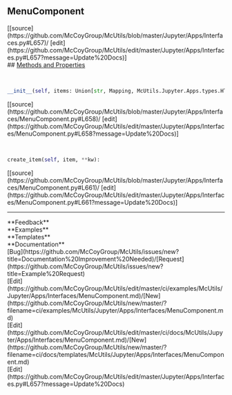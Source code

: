 ## <a id="McUtils.Jupyter.Apps.Interfaces.MenuComponent">MenuComponent</a> 

<div class="docs-source-link" markdown="1">
[[source](https://github.com/McCoyGroup/McUtils/blob/master/Jupyter/Apps/Interfaces.py#L657)/
[edit](https://github.com/McCoyGroup/McUtils/edit/master/Jupyter/Apps/Interfaces.py#L657?message=Update%20Docs)]
</div>









<div class="collapsible-section">
 <div class="collapsible-section collapsible-section-header" markdown="1">
## <a class="collapse-link" data-toggle="collapse" href="#methods" markdown="1"> Methods and Properties</a> <a class="float-right" data-toggle="collapse" href="#methods"><i class="fa fa-chevron-down"></i></a>
 </div>
 <div class="collapsible-section collapsible-section-body collapse show" id="methods" markdown="1">
 
<a id="McUtils.Jupyter.Apps.Interfaces.MenuComponent.__init__" class="docs-object-method">&nbsp;</a> 
```python
__init__(self, items: Union[str, Mapping, McUtils.Jupyter.Apps.types.HTMLableType, McUtils.Jupyter.Apps.types.WidgetableType, Tuple[Union[str, Mapping, McUtils.Jupyter.Apps.types.HTMLableType, McUtils.Jupyter.Apps.types.WidgetableType], Mapping], NoneType, Iterable[Union[str, Mapping, McUtils.Jupyter.Apps.types.HTMLableType, McUtils.Jupyter.Apps.types.WidgetableType, Tuple[Union[str, Mapping, McUtils.Jupyter.Apps.types.HTMLableType, McUtils.Jupyter.Apps.types.WidgetableType], Mapping]]]], **attrs): 
```
<div class="docs-source-link" markdown="1">
[[source](https://github.com/McCoyGroup/McUtils/blob/master/Jupyter/Apps/Interfaces/MenuComponent.py#L658)/
[edit](https://github.com/McCoyGroup/McUtils/edit/master/Jupyter/Apps/Interfaces/MenuComponent.py#L658?message=Update%20Docs)]
</div>


<a id="McUtils.Jupyter.Apps.Interfaces.MenuComponent.create_item" class="docs-object-method">&nbsp;</a> 
```python
create_item(self, item, **kw): 
```
<div class="docs-source-link" markdown="1">
[[source](https://github.com/McCoyGroup/McUtils/blob/master/Jupyter/Apps/Interfaces/MenuComponent.py#L661)/
[edit](https://github.com/McCoyGroup/McUtils/edit/master/Jupyter/Apps/Interfaces/MenuComponent.py#L661?message=Update%20Docs)]
</div>
 </div>
</div>












---


<div markdown="1" class="text-secondary">
<div class="container">
  <div class="row">
   <div class="col" markdown="1">
**Feedback**   
</div>
   <div class="col" markdown="1">
**Examples**   
</div>
   <div class="col" markdown="1">
**Templates**   
</div>
   <div class="col" markdown="1">
**Documentation**   
</div>
   <div class="col" markdown="1">
   
</div>
   <div class="col" markdown="1">
   
</div>
   <div class="col" markdown="1">
   
</div>
</div>
  <div class="row">
   <div class="col" markdown="1">
[Bug](https://github.com/McCoyGroup/McUtils/issues/new?title=Documentation%20Improvement%20Needed)/[Request](https://github.com/McCoyGroup/McUtils/issues/new?title=Example%20Request)   
</div>
   <div class="col" markdown="1">
[Edit](https://github.com/McCoyGroup/McUtils/edit/master/ci/examples/McUtils/Jupyter/Apps/Interfaces/MenuComponent.md)/[New](https://github.com/McCoyGroup/McUtils/new/master/?filename=ci/examples/McUtils/Jupyter/Apps/Interfaces/MenuComponent.md)   
</div>
   <div class="col" markdown="1">
[Edit](https://github.com/McCoyGroup/McUtils/edit/master/ci/docs/McUtils/Jupyter/Apps/Interfaces/MenuComponent.md)/[New](https://github.com/McCoyGroup/McUtils/new/master/?filename=ci/docs/templates/McUtils/Jupyter/Apps/Interfaces/MenuComponent.md)   
</div>
   <div class="col" markdown="1">
[Edit](https://github.com/McCoyGroup/McUtils/edit/master/Jupyter/Apps/Interfaces.py#L657?message=Update%20Docs)   
</div>
   <div class="col" markdown="1">
   
</div>
   <div class="col" markdown="1">
   
</div>
   <div class="col" markdown="1">
   
</div>
</div>
</div>
</div>
